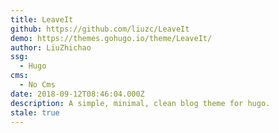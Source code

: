 ```yaml
---
title: LeaveIt
github: https://github.com/liuzc/LeaveIt
demo: https://themes.gohugo.io/theme/LeaveIt/
author: LiuZhichao
ssg:
  - Hugo
cms:
  - No Cms
date: 2018-09-12T08:46:04.000Z
description: A simple, minimal, clean blog theme for hugo.
stale: true
---
```

